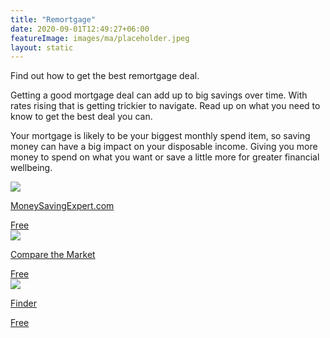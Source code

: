 ```yaml
---
title: "Remortgage"
date: 2020-09-01T12:49:27+06:00
featureImage: images/ma/placeholder.jpeg
layout: static
---
```


Find out how to get the best remortgage deal.

Getting a good mortgage deal can add up to big savings over time. With rates rising that is getting trickier to navigate. Read up on what you need to know to get the best deal you can.

Your mortgage is likely to be your biggest monthly spend item, so saving money can have a big impact on your disposable income. Giving you more money to spend on what you want or save a little more for greater financial wellbeing.

<a class="ma-link" href="https://www.moneysavingexpert.com/mortgages/remortgage-guide/"><div class="ma-card ma-card-Wealth"><div class="ma-icon"><img src ="/images/Icon-check - wealth - opacity.svg"/></div><div class="ma-name"><p>MoneySavingExpert.com</p></div><div class="ma-paid-text"><span>Free</span></div></div></a><a class="ma-link" href="https://www.comparethemarket.com/mortgages/remortgage/"><div class="ma-card ma-card-Wealth"><div class="ma-icon"><img src ="/images/Icon-check - wealth - opacity.svg"/></div><div class="ma-name"><p>Compare the Market</p></div><div class="ma-paid-text"><span>Free</span></div></div></a><a class="ma-link" href="https://www.finder.com/uk/mortgages/mortgage-brokers"><div class="ma-card ma-card-Wealth"><div class="ma-icon"><img src ="/images/Icon-check - wealth - opacity.svg"/></div><div class="ma-name"><p>Finder</p></div><div class="ma-paid-text"><span>Free</span></div></div></a>  

<br/><br/>






